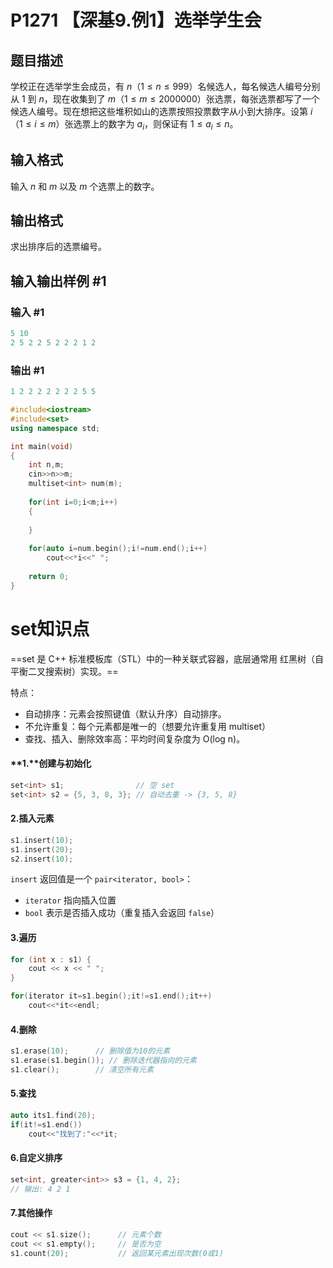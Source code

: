 # P1271 【深基9.例1】选举学生会

## 题目描述

学校正在选举学生会成员，有 $n$（$1 \le n\le 999$）名候选人，每名候选人编号分别从 $1$ 到 $n$，现在收集到了 $m$（$1 \le m \le 2000000$）张选票，每张选票都写了一个候选人编号。现在想把这些堆积如山的选票按照投票数字从小到大排序。设第 $i$（$1 \le i \le m$）张选票上的数字为 $a_i$，则保证有 $1 \le a_i \le n$。

## 输入格式

输入 $n$ 和 $m$ 以及 $m$ 个选票上的数字。

## 输出格式

求出排序后的选票编号。

## 输入输出样例 #1

### 输入 #1

```C++
5 10
2 5 2 2 5 2 2 2 1 2
```

### 输出 #1

```C++
1 2 2 2 2 2 2 2 5 5
```





```C++
#include<iostream>
#include<set>
using namespace std;

int main(void)
{
    int n,m;
    cin>>n>>m;
    multiset<int> num(m);
    
    for(int i=0;i<m;i++)
    {
        
    }
    
    for(auto i=num.begin();i!=num.end();i++)
    	cout<<*i<<" ";
        
    return 0;
}
```



# set知识点

==set 是 C++ 标准模板库（STL）中的一种关联式容器，底层通常用 红黑树（自平衡二叉搜索树）实现。==

特点：

* 自动排序：元素会按照键值（默认升序）自动排序。
* 不允许重复：每个元素都是唯一的（想要允许重复用 multiset）
* 查找、插入、删除效率高：平均时间复杂度为 O(log n)。



#### **1.**创建与初始化

```C++
set<int> s1;                // 空 set
set<int> s2 = {5, 3, 8, 3}; // 自动去重 -> {3, 5, 8}
```

#### 2.插入元素

```C++
s1.insert(10);
s1.insert(20);
s2.insert(10);
```

`insert` 返回值是一个 `pair<iterator, bool>`：

- `iterator` 指向插入位置
- `bool` 表示是否插入成功（重复插入会返回 `false`）

#### 3.遍历

```C++
for (int x : s1) {
    cout << x << " ";
}

for(iterator it=s1.begin();it!=s1.end();it++)
    cout<<*it<<endl;
```

#### 4.删除

```C++
s1.erase(10);      // 删除值为10的元素
s1.erase(s1.begin()); // 删除迭代器指向的元素
s1.clear();        // 清空所有元素
```

#### 5.查找

```C++
auto its1.find(20);
if(it!=s1.end())
    cout<<"找到了:"<<*it;
```

#### 6.自定义排序

```C++
set<int, greater<int>> s3 = {1, 4, 2};
// 输出: 4 2 1
```

#### 7.其他操作

```C++
cout << s1.size();      // 元素个数
cout << s1.empty();     // 是否为空
s1.count(20);           // 返回某元素出现次数(0或1)
```

